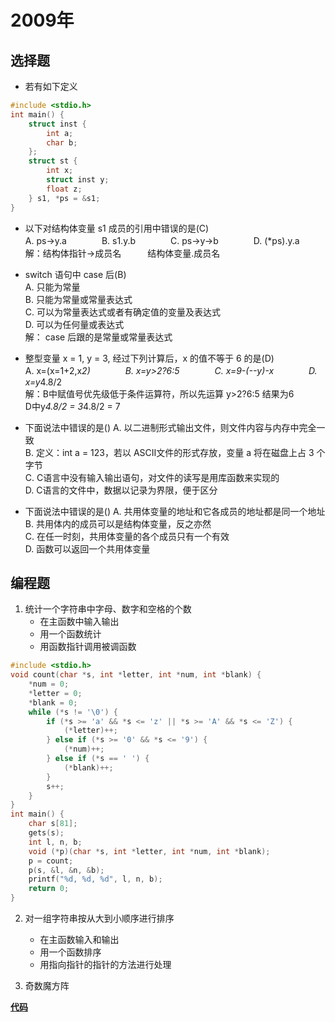 # 2009年
## 选择题
+ 若有如下定义
```c
#include <stdio.h>
int main() {
    struct inst {
        int a;
        char b;
    };
    struct st {
        int x;
        struct inst y;
        float z;
    } s1, *ps = &s1;
}
```
+ 以下对结构体变量 s1 成员的引用中错误的是(C)<br/>
A. ps->y.a　　　　B. s1.y.b　　　　C. ps->y->b　　　　D. (*ps).y.a<br/>
解：结构体指针->成员名　　　结构体变量.成员名

+ switch 语句中 case 后(B)<br/>
A. 只能为常量<br/>
B. 只能为常量或常量表达式<br/>
C. 可以为常量表达式或者有确定值的变量及表达式<br/>
D. 可以为任何量或表达式<br/>
解： case 后跟的是常量或常量表达式

+ 整型变量 x = 1, y = 3, 经过下列计算后，x 的值不等于 6 的是(D)<br/>
A. x=(x=1+2,x*2)　　　　B. x=y>2?6:5　　　　C. x=9-(--y)-x　　　　D. x=y*4.8/2<br/>
解：B中赋值号优先级低于条件运算符，所以先运算 y>2?6:5 结果为6　　　D中y*4.8/2 = 3*4.8/2 = 7

+ 下面说法中错误的是()
A. 以二进制形式输出文件，则文件内容与内存中完全一致<br/>
B. 定义：int a = 123，若以 ASCII文件的形式存放，变量 a 将在磁盘上占 3 个字节<br/>
C. C语言中没有输入输出语句，对文件的读写是用库函数来实现的<br/>
D. C语言的文件中，数据以记录为界限，便于区分<br/>

+ 下面说法中错误的是()
A. 共用体变量的地址和它各成员的地址都是同一个地址<br/>
B. 共用体内的成员可以是结构体变量，反之亦然<br/>
C. 在任一时刻，共用体变量的各个成员只有一个有效<br/>
D. 函数可以返回一个共用体变量<br/>

## 编程题
1. 统计一个字符串中字母、数字和空格的个数
    + 在主函数中输入输出
    + 用一个函数统计
    + 用函数指针调用被调函数

```c
#include <stdio.h>
void count(char *s, int *letter, int *num, int *blank) {
    *num = 0;
    *letter = 0;
    *blank = 0;
    while (*s != '\0') {
        if (*s >= 'a' && *s <= 'z' || *s >= 'A' && *s <= 'Z') {
            (*letter)++;
        } else if (*s >= '0' && *s <= '9') {
            (*num)++;
        } else if (*s == ' ') {
            (*blank)++;
        }
        s++;
    }
}
int main() {
    char s[81];
    gets(s);
    int l, n, b;
    void (*p)(char *s, int *letter, int *num, int *blank);
    p = count;
    p(s, &l, &n, &b);
    printf("%d, %d, %d", l, n, b);
    return 0;
}
```
2. 对一组字符串按从大到小顺序进行排序
    + 在主函数输入和输出
    + 用一个函数排序
    + 用指向指针的指针的方法进行处理


3. 奇数魔方阵

[**代码**](/c/case/#奇数魔方阵)